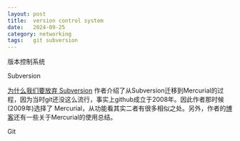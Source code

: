 ```yaml
---
layout: post
title:  version control system
date:   2024-09-25
category: networking 
tags:   git subversion  
---
```


版本控制系统

Subversion 

[为什么我们要放弃 Subversion](https://www.infoq.cn/article/thoughtworks-practice-partiv/)
作者介绍了从Subversion迁移到Mercurial的过程，因为当时git还没这么流行，事实上github成立于2008年。因此作者那时候(2009年)选择了
Mercurial，从功能看其实二者有很多相似之处。另外，作者的[博客](https://iamhukai.blogspot.com)还有一些关于Mercurial的使用总结。

Git

